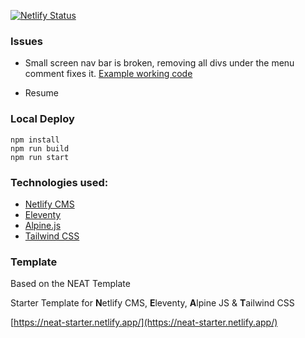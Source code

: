[![Netlify Status](https://api.netlify.com/api/v1/badges/f65ff0b3-6076-49fb-a5b4-ffa5e1181428/deploy-status)](https://app.netlify.com/sites/aanunez/deploys)

### Issues

* Small screen nav bar is broken, removing all divs under the menu comment fixes it. [Example working code](https://alpinetoolbox.com/examples/navbar)

* Resume

### Local Deploy

```
npm install
npm run build
npm run start
```

### Technologies used:

- [Netlify CMS](https://www.netlifycms.org/)
- [Eleventy](https://www.11ty.dev/)
- [Alpine.js](https://github.com/alpinejs/alpine)
- [Tailwind CSS](https://tailwindcss.com/)

### Template

Based on the NEAT Template

Starter Template for **N**etlify CMS, **E**leventy, **A**lpine JS & **T**ailwind CSS

[https://neat-starter.netlify.app/](https://neat-starter.netlify.app/)

